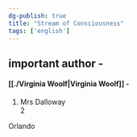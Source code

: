 ```yaml
---  
dg-publish: true  
title: "Stream of Consciousness"  
tags: ['english']  
---  
```

  
  
## important author -   
#### [[./Virginia Woolf|Virginia Woolf]] -   
1. Mrs Dalloway  
2  
  
  
Orlando					